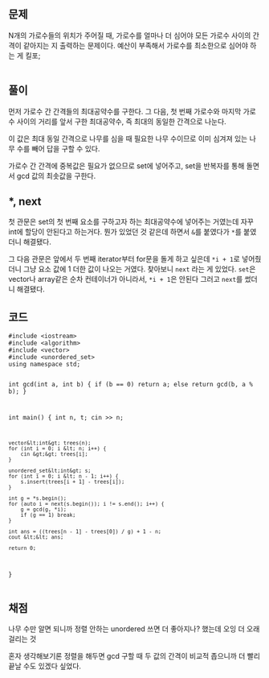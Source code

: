 <h2 id="문제">문제</h2>
<p>N개의 가로수들의 위치가 주어질 때, 가로수를 얼마나 더 심어야 모든 가로수 사이의 간격이 같아지는 지 출력하는 문제이다.
예산이 부족해서 가로수를 최소한으로 심어야 하는 게 킬포;</p>
<p><img alt="" src="https://velog.velcdn.com/images/coolgamja_/post/582ca003-14ec-41d8-bb2b-34d6069c1b90/image.png" /></p>
<h2 id="풀이">풀이</h2>
<p>먼저 가로수 간 간격들의 최대공약수를 구한다.
그 다음, 첫 번째 가로수와 마지막 가로수 사이의 거리를
앞서 구한 최대공약수, 즉 최대의 동일한 간격으로 나눈다.</p>
<p>이 값은 최대 동일 간격으로 나무를 심을 때 필요한 나무 수이므로
이미 심겨져 있는 나무 수를 빼어 답을 구할 수 있다.</p>
<p>가로수 간 간격에 중복값은 필요가 없으므로 set에 넣어주고,
set을 반복자를 통해 돌면서 gcd 값의 최솟값을 구한다.</p>
<h2 id="-next">*, next</h2>
<p>첫 관문은 set의 첫 번째 요소를 구하고자 하는 최대공약수에 넣어주는 거였는데 자꾸 int에 할당이 안된다고 하는거다.
뭔가 있었던 것 같은데 하면서 <code>&amp;</code>를 붙였다가 <code>*</code>를 붙였더니 해결됐다.</p>
<p>그 다음 관문은 앞에서 두 번째 iterator부터 for문을 돌게 하고 싶은데
<code>*i + 1</code>로 넣어줬더니 그냥 요소 값에 1 더한 값이 나오는 거였다.
찾아보니 <code>next</code> 라는 게 있었다.
<code>set</code>은 vector나 array같은 순차 컨테이너가 아니라서,
<code>*i + 1</code>은 안된다 그러고 <code>next</code>를 썼더니 해결됐다.</p>
<h2 id="코드">코드</h2>
<pre><code class="language-cpp">#include &lt;iostream&gt;
#include &lt;algorithm&gt;
#include &lt;vector&gt;
#include &lt;unordered_set&gt;
using namespace std;

int gcd(int a, int b) {
    if (b == 0) return a;
    else return gcd(b, a % b);
}

int main() {
    int n, t;
    cin &gt;&gt; n;

    vector&lt;int&gt; trees(n);
    for (int i = 0; i &lt; n; i++) {
        cin &gt;&gt; trees[i];
    }

    unordered_set&lt;int&gt; s;
    for (int i = 0; i &lt; n - 1; i++) {
        s.insert(trees[i + 1] - trees[i]);
    }

    int g = *s.begin();
    for (auto i = next(s.begin()); i != s.end(); i++) {
        g = gcd(g, *i);
        if (g == 1) break;
    }

    int ans = ((trees[n - 1] - trees[0]) / g) + 1 - n;
    cout &lt;&lt; ans;

    return 0;
}</code></pre>
<h2 id="채점">채점</h2>
<p>나무 수만 알면 되니까 정렬 안하는 unordered 쓰면 더 좋아지나? 했는데
오잉 더 오래 걸리는 것</p>
<p>혼자 생각해보기론 정렬을 해두면 gcd 구할 때
두 값의 간격이 비교적 좁으니까 더 빨리 끝날 수도 있겠다 싶었다.</p>
<p><img alt="" src="https://velog.velcdn.com/images/coolgamja_/post/aa0b9df8-8c6a-4340-bf82-94f1e4f1b730/image.png" /></p>